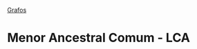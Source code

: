[Grafos]

# Menor Ancestral Comum - LCA


[Grafos]: https://github.com/alexistoigo/lab/blob/master/Grafos/main.md#grafos